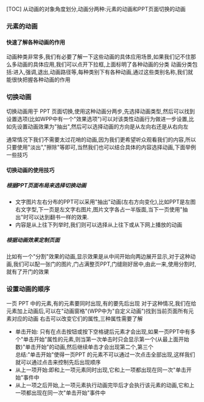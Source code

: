 [TOC]
从动画的对象角度划分,动画分两种:元素的动画和PPT页面切换的动画
### 元素的动画
#### 快速了解各种动画的作用
动画种类非常多,我们有必要了解一下这些动画的具体应用场景,如果我们记不住那么多动画的具体应用,我们可以点开下拉框,上面标明了各种动画的分类
动画分类包括:进入,强调,退出,动画路径等,每种类别下有各种动画,通过这些类别名称,我们就能很快把握各种动画的作用

### 切换动画
切换动画用于 PPT 页面切换,使用这种动画分两步,先选择动画类型,然后可以找到设置选项(比如WPP中有一个"效果选项")可以对该类性动画行为做进一步设置,比如先设置动画效果为"抽出",然后可以选择动画的方向是从左向右还是从右向左

通常情况下我们不需要太过花哨的动画,因为我们更希望听众观看我们的内容,所以只要使用"淡出","擦除"等即可,当然我们也可以结合具体的内容选择动画,下面举例一些技巧
#### 切换动画的使用技巧
##### 根据PPT页面布局来选择切换动画
* 文字图片左右分布的PPT可以采用"抽出"动画(左右方向变化),比如PPT是左图右文字型,下一页是左文字右图片,图片文字各占一半版面,当下一页使用"抽出"时可以达到翻书一样的效果.
* 内容是从上往下列举时,我们则可以选择从上往下或从下网上播放的动画
##### 根据动画效果定制页面
比如有一个"分割"效果的动画,显示效果是从中间开始向两边展开显示,对于这种动画,我们可以配一张门的图片,门占满整页PPT,门缝刚好居中,由此一来,使用分割时,就有了开门的效果

### 设置动画的顺序
一页 PPT 中的元素,有的元素要同时出现,有的要先后出现
对于这种情况,我们在给元素加上动画后,可以在"动画窗格"(WPP中为"自定义动画")找到当前页面所有元素对应的动画
右击可以改变它们的属性,三种属性需要了解
* 单击开始: 只有在点击按钮或按下空格键后元素才会出现,如果一页PPT中有多个"单击开始"属性的元素,则当第一次单击时只会显示第一个(从最上面开始数)"单击开始"的动画,然后继续单击才会出现第二个,第三个  
总结:"单击开始"使得一页PPT 的元素不可以通过一次点击全部出现,这样我们就可以通过点击来控制先后出现顺序
* 从上一项开始:即和上一项元素同时出现,它和上一项都出现在同一次"单击开始"事件中
* 从上一项之后开始,上一项元素执行动画完毕后才会执行该元素的动画,它和上一项都出现在同一次"单击开始"事件中
